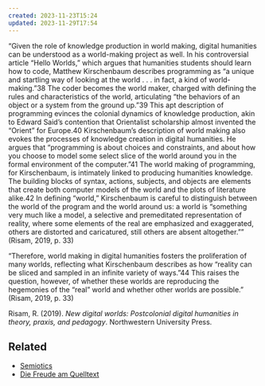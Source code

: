 ```yaml
---
created: 2023-11-23T15:24
updated: 2023-11-29T17:54
---
```

“Given the role of knowledge production in world making, digital humanities can be understood as a world-making project as well. In his controversial article “Hello Worlds,” which argues that humanities students should learn how to code, Matthew Kirschenbaum describes programming as “a unique and startling way of looking at the world . . . in fact, a kind of world-making.”38 The coder becomes the world maker, charged with defining the rules and characteristics of the world, articulating “the behaviors of an object or a system from the ground up.”39 This apt description of programming evinces the colonial dynamics of knowledge production, akin to Edward Said’s contention that Orientalist scholarship almost invented the “Orient” for Europe.40 Kirschenbaum’s description of world making also evokes the processes of knowledge creation in digital humanities. He argues that “programming is about choices and constraints, and about how you choose to model some select slice of the world around you in the formal environment of the computer.”41 The world making of programming, for Kirschenbaum, is intimately linked to producing humanities knowledge. The building blocks of syntax, actions, subjects, and objects are elements that create both computer models of the world and the plots of literature alike.42 In defining “world,” Kirschenbaum is careful to distinguish between the world of the program and the world around us: a world is “something very much like a model, a selective and premeditated representation of reality, where some elements of the real are emphasized and exaggerated, others are distorted and caricatured, still others are absent altogether.”” (Risam, 2019, p. 33)

“Therefore, world making in digital humanities fosters the proliferation of many worlds, reflecting what Kirschenbaum describes as how “reality can be sliced and sampled in an infinite variety of ways.”44 This raises the question, however, of whether these worlds are reproducing the hegemonies of the “real” world and whether other worlds are possible.” (Risam, 2019, p. 33)

Risam, R. (2019). _New digital worlds: Postcolonial digital humanities in theory, praxis, and pedagogy_. Northwestern University Press.

## Related
- [Semiotics](notes/Semiotics.md)
- [Die Freude am Quelltext](literature/donickFreudeAmQuelltext2022.md)